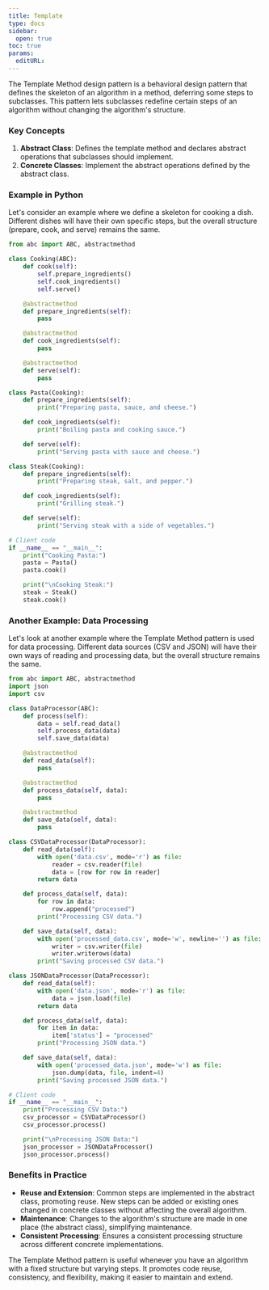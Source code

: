 ```yaml
---
title: Template
type: docs
sidebar:
  open: true
toc: true
params:
  editURL: 
---
```


The Template Method design pattern is a behavioral design pattern that defines the skeleton of an algorithm in a method, deferring some steps to subclasses. This pattern lets subclasses redefine certain steps of an algorithm without changing the algorithm's structure.

### Key Concepts

1. **Abstract Class**: Defines the template method and declares abstract operations that subclasses should implement.
2. **Concrete Classes**: Implement the abstract operations defined by the abstract class.

### Example in Python

Let's consider an example where we define a skeleton for cooking a dish. Different dishes will have their own specific steps, but the overall structure (prepare, cook, and serve) remains the same.

```python
from abc import ABC, abstractmethod

class Cooking(ABC):
    def cook(self):
        self.prepare_ingredients()
        self.cook_ingredients()
        self.serve()

    @abstractmethod
    def prepare_ingredients(self):
        pass

    @abstractmethod
    def cook_ingredients(self):
        pass

    @abstractmethod
    def serve(self):
        pass

class Pasta(Cooking):
    def prepare_ingredients(self):
        print("Preparing pasta, sauce, and cheese.")

    def cook_ingredients(self):
        print("Boiling pasta and cooking sauce.")

    def serve(self):
        print("Serving pasta with sauce and cheese.")

class Steak(Cooking):
    def prepare_ingredients(self):
        print("Preparing steak, salt, and pepper.")

    def cook_ingredients(self):
        print("Grilling steak.")

    def serve(self):
        print("Serving steak with a side of vegetables.")

# Client code
if __name__ == "__main__":
    print("Cooking Pasta:")
    pasta = Pasta()
    pasta.cook()

    print("\nCooking Steak:")
    steak = Steak()
    steak.cook()
```

### Another Example: Data Processing

Let's look at another example where the Template Method pattern is used for data processing. Different data sources (CSV and JSON) will have their own ways of reading and processing data, but the overall structure remains the same.

```python
from abc import ABC, abstractmethod
import json
import csv

class DataProcessor(ABC):
    def process(self):
        data = self.read_data()
        self.process_data(data)
        self.save_data(data)

    @abstractmethod
    def read_data(self):
        pass

    @abstractmethod
    def process_data(self, data):
        pass

    @abstractmethod
    def save_data(self, data):
        pass

class CSVDataProcessor(DataProcessor):
    def read_data(self):
        with open('data.csv', mode='r') as file:
            reader = csv.reader(file)
            data = [row for row in reader]
        return data

    def process_data(self, data):
        for row in data:
            row.append("processed")
        print("Processing CSV data.")

    def save_data(self, data):
        with open('processed_data.csv', mode='w', newline='') as file:
            writer = csv.writer(file)
            writer.writerows(data)
        print("Saving processed CSV data.")

class JSONDataProcessor(DataProcessor):
    def read_data(self):
        with open('data.json', mode='r') as file:
            data = json.load(file)
        return data

    def process_data(self, data):
        for item in data:
            item['status'] = "processed"
        print("Processing JSON data.")

    def save_data(self, data):
        with open('processed_data.json', mode='w') as file:
            json.dump(data, file, indent=4)
        print("Saving processed JSON data.")

# Client code
if __name__ == "__main__":
    print("Processing CSV Data:")
    csv_processor = CSVDataProcessor()
    csv_processor.process()

    print("\nProcessing JSON Data:")
    json_processor = JSONDataProcessor()
    json_processor.process()
```

### Benefits in Practice

- **Reuse and Extension**: Common steps are implemented in the abstract class, promoting reuse. New steps can be added or existing ones changed in concrete classes without affecting the overall algorithm.
- **Maintenance**: Changes to the algorithm's structure are made in one place (the abstract class), simplifying maintenance.
- **Consistent Processing**: Ensures a consistent processing structure across different concrete implementations.

The Template Method pattern is useful whenever you have an algorithm with a fixed structure but varying steps. It promotes code reuse, consistency, and flexibility, making it easier to maintain and extend.